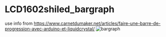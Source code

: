 # LCD1602shiled_bargraph
use info from https://www.carnetdumaker.net/articles/faire-une-barre-de-progression-avec-arduino-et-liquidcrystal/
![bargraph](https://www.carnetdumaker.net/uploads/img_attachments/large/draft_v1.jpg)
